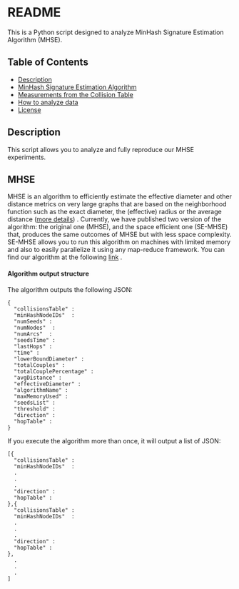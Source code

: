 # README

This is a Python script designed to analyze MinHash Signature Estimation Algorithm (MHSE).

## Table of Contents

- [Description](#Description)
- [MinHash Signature Estimation Algorithm](#MHSE)
- [Measurements from the Collision Table](#From-Collision-Table-to-Measurements)
- [How to analyze data](#Analysis)
- [License](#License)

## Description

This script allows you to analyze and fully reproduce our MHSE experiments.

## MHSE

MHSE is an algorithm to efficiently estimate the effective diameter and other distance metrics on very large graphs that are based on the neighborhood function such as the exact diameter, the (effective) radius or the average distance ([more details](https://www.semanticscholar.org/paper/Estimation-of-distance-based-metrics-for-very-large-Amati-Angelini/ca07e5fa517fc7567406ebc683dad35aa43758d4)) .
Currently, we have published two version of the algorithm: the original one (MHSE), and the space efficient one (SE-MHSE) that, produces the same outcomes of MHSE but with less space complexity.
SE-MHSE allows you to run this algorithm on machines with limited memory and also to easily parallelize it using any map-reduce framework.
You can find our algorithm at the following [link](https://github.com/BigDataLaboratory/MHSE) . 

#### Algorithm output structure

The algorithm outputs the following JSON:
```text
{
  "collisionsTable" :
  "minHashNodeIDs"  :
  "numSeeds" :
  "numNodes"  :
  "numArcs"  :
  "seedsTime" :  
  "lastHops" :
  "time" :
  "lowerBoundDiameter" :  
  "totalCouples" :
  "totalCouplePercentage" : 
  "avgDistance" : 
  "effectiveDiameter" : 
  "algorithmName" : 
  "maxMemoryUsed" : 
  "seedsList" : 
  "threshold" : 
  "direction" : 
  "hopTable" : 
}
```
If you execute the algorithm more than once, it will output a list of JSON:
```text
[{
  "collisionsTable" :
  "minHashNodeIDs"  :
  .
  . 
  .
  "direction" : 
  "hopTable" : 
},{
  "collisionsTable" :
  "minHashNodeIDs"  :
  .
  . 
  .
  "direction" : 
  "hopTable" : 
},
  .
  . 
  .
]
```
